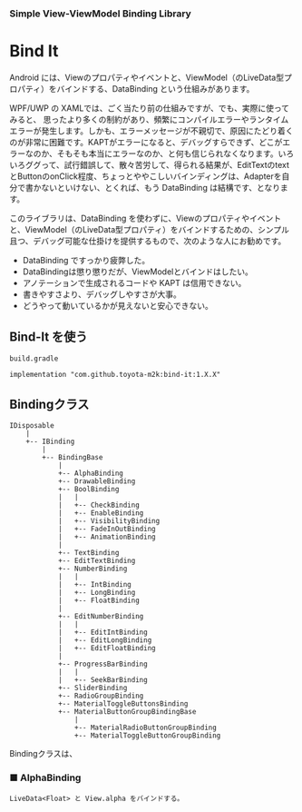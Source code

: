 ### Simple View-ViewModel Binding Library
# Bind It 

Android には、Viewのプロパティやイベントと、ViewModel（のLiveData型プロパティ）をバインドする、DataBinding という仕組みがあります。

WPF/UWP の XAMLでは、ごく当たり前の仕組みですが、でも、実際に使ってみると、
思ったより多くの制約があり、頻繁にコンパイルエラーやランタイムエラーが発生します。しかも、エラーメッセージが不親切で、原因にたどり着くのが非常に困難です。KAPTがエラーになると、デバッグすらできず、どこがエラーなのか、そもそも本当にエラーなのか、と何も信じられなくなります。いろいろググって、試行錯誤して、散々苦労して、得られる結果が、EditTextのtextとButtonのonClick程度、ちょっとややこしいバインディングは、Adapterを自分で書かないといけない、とくれば、もう DataBinding は結構です、となります。

このライブラリは、DataBinding を使わずに、Viewのプロパティやイベントと、ViewModel（のLiveData型プロパティ）をバインドするための、シンプル且つ、デバッグ可能な仕掛けを提供するもので、次のような人にお勧めです。

- DataBinding ですっかり疲弊した。
- DataBindingは懲り懲りだが、ViewModelとバインドはしたい。
- アノテーションで生成されるコードや KAPT は信用できない。
- 書きやすさより、デバッグしやすさが大事。
- どうやって動いているかが見えないと安心できない。
  
## Bind-It を使う

`build.gradle`
```
implementation "com.github.toyota-m2k:bind-it:1.X.X"
```

## Bindingクラス

```
IDisposable
    |
    +-- IBinding
        |
        +-- BindingBase
            |
            +-- AlphaBinding
            +-- DrawableBinding
            +-- BoolBinding
            |   |
            |   +-- CheckBinding
            |   +-- EnableBinding
            |   +-- VisibilityBinding
            |   +-- FadeInOutBinding
            |   +-- AnimationBinding
            |
            +-- TextBinding
            +-- EditTextBinding
            +-- NumberBinding
            |   |
            |   +-- IntBinding
            |   +-- LongBinding
            |   +-- FloatBinding
            |
            +-- EditNumberBinding
            |   |
            |   +-- EditIntBinding
            |   +-- EditLongBinding
            |   +-- EditFloatBinding
            |
            +-- ProgressBarBinding
            |   |
            |   +-- SeekBarBinding
            +-- SliderBinding
            +-- RadioGroupBinding
            +-- MaterialToggleButtonsBinding
            +-- MaterialButtonGroupBindingBase
                |
                +-- MaterialRadioButtonGroupBinding
                +-- MaterialToggleButtonGroupBinding
```
Bindingクラスは、

### ■ AlphaBinding

    LiveData<Float> と View.alpha をバインドする。




